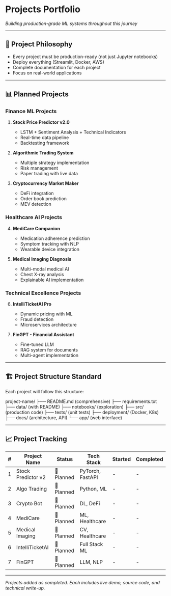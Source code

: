 # Projects Portfolio

_Building production-grade ML systems throughout this journey_

---

## 🎯 Project Philosophy

- Every project must be production-ready (not just Jupyter notebooks)
- Deploy everything (Streamlit, Docker, AWS)
- Complete documentation for each project
- Focus on real-world applications

---

## 📊 Planned Projects

### Finance ML Projects

1. **Stock Price Predictor v2.0**

   - LSTM + Sentiment Analysis + Technical Indicators
   - Real-time data pipeline
   - Backtesting framework

2. **Algorithmic Trading System**

   - Multiple strategy implementation
   - Risk management
   - Paper trading with live data

3. **Cryptocurrency Market Maker**
   - DeFi integration
   - Order book prediction
   - MEV detection

### Healthcare AI Projects

4. **MediCare Companion**

   - Medication adherence prediction
   - Symptom tracking with NLP
   - Wearable device integration

5. **Medical Imaging Diagnosis**
   - Multi-modal medical AI
   - Chest X-ray analysis
   - Explainable AI implementation

### Technical Excellence Projects

6. **IntelliTicketAI Pro**

   - Dynamic pricing with ML
   - Fraud detection
   - Microservices architecture

7. **FinGPT - Financial Assistant**
   - Fine-tuned LLM
   - RAG system for documents
   - Multi-agent implementation

---

## 🏗️ Project Structure Standard

Each project will follow this structure:

project-name/
├── README.md (comprehensive)
├── requirements.txt
├── data/ (with README)
├── notebooks/ (exploration)
├── src/ (production code)
├── tests/ (unit tests)
├── deployment/ (Docker, K8s)
├── docs/ (architecture, API)
└── app/ (web interface)

---

## 📈 Project Tracking

| #   | Project Name       | Status     | Tech Stack       | Started | Completed |
| --- | ------------------ | ---------- | ---------------- | ------- | --------- |
| 1   | Stock Predictor v2 | 🔴 Planned | PyTorch, FastAPI | -       | -         |
| 2   | Algo Trading       | 🔴 Planned | Python, ML       | -       | -         |
| 3   | Crypto Bot         | 🔴 Planned | DL, DeFi         | -       | -         |
| 4   | MediCare           | 🔴 Planned | ML, Healthcare   | -       | -         |
| 5   | Medical Imaging    | 🔴 Planned | CV, Healthcare   | -       | -         |
| 6   | IntelliTicketAI    | 🔴 Planned | Full Stack ML    | -       | -         |
| 7   | FinGPT             | 🔴 Planned | LLM, NLP         | -       | -         |

---

_Projects added as completed. Each includes live demo, source code, and technical write-up._
